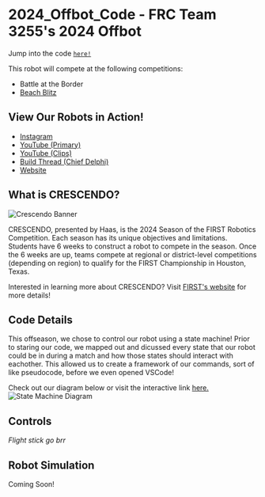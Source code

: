 # 2024_Offbot_Code - FRC Team 3255's 2024 Offbot
Jump into the code [`here!`](src/main/java/frc/robot)


This robot will compete at the following competitions: 
- Battle at the Border
- [Beach Blitz](https://www.thebluealliance.com/event/2024cabl)

## View Our Robots in Action!
- [Instagram](https://www.instagram.com/frcteam3255/) 
- [YouTube (Primary)](https://www.youtube.com/@FRC3255)
- [YouTube (Clips)](https://www.youtube.com/@FRC3255Clips)
- [Build Thread (Chief Delphi)](https://www.chiefdelphi.com/t/frc-3255-supernurds-2024-build-thread/447181)
- [Website](https://supernurds.com)

## What is CRESCENDO?
![Crescendo Banner](src/main/assets/FRC_SocialDLC_FB_Post.png)

CRESCENDO, presented by Haas, is the 2024 Season of the FIRST Robotics Competition. Each season has its unique objectives and limitations. 
Students have 6 weeks to construct a robot to compete in the season. Once the 6 weeks are up, teams compete at regional or district-level 
competitions (depending on region) to qualify for the FIRST Championship in Houston, Texas.

Interested in learning more about CRESCENDO? Visit [FIRST's website](https://www.firstinspires.org/robotics/frc/game-and-season) for more details!

## Code Details
This offseason, we chose to control our robot using a state machine! Prior to staring our code, we mapped out and dicussed every state that our robot could be in during a match and how those states should interact with eachother. This allowed us to create a framework of our commands, sort of like pseudocode, before we even opened VSCode!

Check out our diagram below or visit the interactive link [here.](https://www.tldraw.com/ro/DX06u039erL_iV6q0ARSn?d=v-1103.-1504.5212.2506.page)
![State Machine Diagram](src/main/assets/StateMachine.png)

## Controls
*Flight stick go brr*

## Robot Simulation
Coming Soon!
